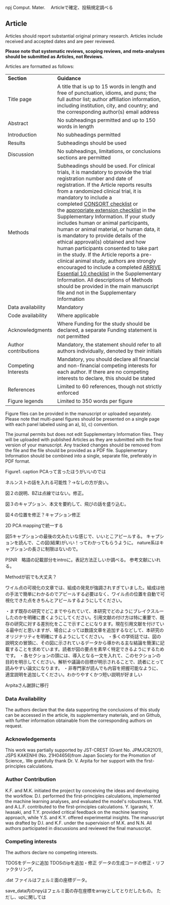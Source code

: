 
npj Comput. Mater. 　Articleで確定、投稿規定調べる

## Article

Articles should report substantial original primary research. Articles include received and accepted dates and are peer reviewed. 

**Please note that systematic reviews, scoping reviews, and meta-analyses should be submitted as Articles, not Reviews.** 

Articles are formatted as follows:

|                      |                                                                                                                                                                                                                                                                                                                                                                                                                                                                                                                                                                                                                                                                                                                                                                                                                                                                                                                                                                                                                                                                                                                                                                                                                                                                         |
| -------------------- | ----------------------------------------------------------------------------------------------------------------------------------------------------------------------------------------------------------------------------------------------------------------------------------------------------------------------------------------------------------------------------------------------------------------------------------------------------------------------------------------------------------------------------------------------------------------------------------------------------------------------------------------------------------------------------------------------------------------------------------------------------------------------------------------------------------------------------------------------------------------------------------------------------------------------------------------------------------------------------------------------------------------------------------------------------------------------------------------------------------------------------------------------------------------------------------------------------------------------------------------------------------------------- |
| **Section**          | **Guidance**                                                                                                                                                                                                                                                                                                                                                                                                                                                                                                                                                                                                                                                                                                                                                                                                                                                                                                                                                                                                                                                                                                                                                                                                                                                            |
| Title page           | A title that is up to 15 words in length and free of punctuation, idioms, and puns; the full author list; author affiliation information, including institution, city, and country; and the corresponding author(s) email address                                                                                                                                                                                                                                                                                                                                                                                                                                                                                                                                                                                                                                                                                                                                                                                                                                                                                                                                                                                                                                       |
| Abstract             | No subheadings permitted and up to 150 words in length                                                                                                                                                                                                                                                                                                                                                                                                                                                                                                                                                                                                                                                                                                                                                                                                                                                                                                                                                                                                                                                                                                                                                                                                                  |
| Introduction         | No subheadings permitted                                                                                                                                                                                                                                                                                                                                                                                                                                                                                                                                                                                                                                                                                                                                                                                                                                                                                                                                                                                                                                                                                                                                                                                                                                                |
| Results              | Subheadings should be used                                                                                                                                                                                                                                                                                                                                                                                                                                                                                                                                                                                                                                                                                                                                                                                                                                                                                                                                                                                                                                                                                                                                                                                                                                              |
| Discussion           | No subheadings, limitations, or conclusions sections are permitted                                                                                                                                                                                                                                                                                                                                                                                                                                                                                                                                                                                                                                                                                                                                                                                                                                                                                                                                                                                                                                                                                                                                                                                                      |
| Methods              | Subheadings should be used. For clinical trials, it is mandatory to provide the trial registration number and date of registration. If the Article reports results from a randomized clinical trial, it is mandatory to include a completed [CONSORT checklist](https://www.equator-network.org/reporting-guidelines/consort/) or the [appropriate extension checklist](https://www.equator-network.org/?post_type=eq_guidelines&eq_guidelines_study_design=0&eq_guidelines_clinical_specialty=0&eq_guidelines_report_section=0&s=+CONSORT+extension&btn_submit=Search+Reporting+Guidelines) in the Supplementary Information. If your study includes human or animal participants, human or animal material, or human data, it is mandatory to provide details of the ethical approval(s) obtained and how human participants consented to take part in the study. If the Article reports a pre-clinical animal study, authors are strongly encouraged to include a completed [ARRIVE Essential 10 checklist](https://arriveguidelines.org/sites/arrive/files/documents/ARRIVE%20Compliance%20Questionnaire.pdf) in the Supplementary Information. All descriptions of Methods should be provided in the main manuscript file and not in the Supplementary Information |
| Data availability    | Mandatory                                                                                                                                                                                                                                                                                                                                                                                                                                                                                                                                                                                                                                                                                                                                                                                                                                                                                                                                                                                                                                                                                                                                                                                                                                                               |
| Code availability    | Where applicable                                                                                                                                                                                                                                                                                                                                                                                                                                                                                                                                                                                                                                                                                                                                                                                                                                                                                                                                                                                                                                                                                                                                                                                                                                                        |
| Acknowledgments      | Where Funding for the study should be declared, a separate Funding statement is not permitted                                                                                                                                                                                                                                                                                                                                                                                                                                                                                                                                                                                                                                                                                                                                                                                                                                                                                                                                                                                                                                                                                                                                                                           |
| Author contributions | Mandatory, the statement should refer to all authors individually, denoted by their initials                                                                                                                                                                                                                                                                                                                                                                                                                                                                                                                                                                                                                                                                                                                                                                                                                                                                                                                                                                                                                                                                                                                                                                            |
| Competing Interests  | Mandatory, you should declare all financial and non-financial competing interests for each author. If there are no competing interests to declare, this should be stated                                                                                                                                                                                                                                                                                                                                                                                                                                                                                                                                                                                                                                                                                                                                                                                                                                                                                                                                                                                                                                                                                                |
| References           | Limited to 60 references, though not strictly enforced                                                                                                                                                                                                                                                                                                                                                                                                                                                                                                                                                                                                                                                                                                                                                                                                                                                                                                                                                                                                                                                                                                                                                                                                                  |
| Figure legends       | Limited to 350 words per figure                                                                                                                                                                                                                                                                                                                                                                                                                                                                                                                                                                                                                                                                                                                                                                                                                                                                                                                                                                                                                                                                                                                                                                                                                                         |

Figure files can be provided in the manuscript or uploaded separately. Please note that multi-panel figures should be presented on a single page with each panel labeled using an a), b), c) convention. 

The journal permits but does not edit Supplementary Information files. They will be uploaded with published Articles as they are submitted with the final version of your manuscript. Any tracked changes should be removed from the file and the file should be provided as a PDF file. Supplementary Information should be combined into a single, separate file, preferably in PDF format.



Figure1. caption 
PCAって言ったほうがいいのでは


ネルンストの話を入れる可能性？->なしの方が良い。


図２の説明、BZは点線ではない。修正。

図３のキャプション、本文を要約して、飛びの話を盛り込む。

図４の位置を修正？キャプション修正

2D PCA mappingで統一する

図5キャプションの最後の文みたいな感じで、いいとこアピールする。
キャプションを読んで、この図(結果)がいい！ってわかってもらうように。
nature系はキャプションの長さに制限はないので。

PSNR　略語の記載部分をintroに。表記方法正しいか調べる。
参考文献にいれる。



Methodが前でも大丈夫？




ワイル点の可視化の文章では、組成の発見が強調されすぎていました。組成は他の手法で簡単にわかるのでアピールする必要はなく、ワイル点の位置を自動で可視化できた点をきちんとアピールするようにしてください。

・まず既存の研究でどこまでやられていて、本研究でどのようにブレイクスルーしたのかを明確に書くようにしてください。引用文献の付け方は特に重要で、既存の研究に対する差別化をここで示すことになります。現在引用文献を付けている最中だと思いますが、場合によっては数語文章を追加するなどして、本研究のオリジナリティを明確にするようにしてください。
・多くの学術誌では、図の説明文の冒頭に、その図に示されているデータから導かれる主な結論を簡潔に記載することを求めています。読者が図の要点を素早く特定できるようにするためです。
・各セクションの頭には、導入となる一文を入れて、このセクションの目的を明示してください。解析や議論の目標が明示されることで、読者にとって読みやすい論文になります。
・非専門家が読んでも内容を把握可能なように、適宜説明を追加してください。わかりやすくかつ短い説明が好ましい







Arpitaさん謝辞に移行

### Data Availability
The authors declare that the data supporting the conclusions of this study can be accessed in the article, its supplementary materials, and on Github, with further information obtainable from the corresponding authors on request.




### Acknowledgements
This work was partially supported by JST-CREST (Grant No.  JPMJCR21O1), JSPS KAKENHI (No. 21H04656)from Japan Society for the Promotion of Science,. We gratefully thank Dr. V. Arpita for her support with the first-principles calculations.



### Author Contribution
K.F. and M.K. initiated the project by conceiving the ideas and developing the workflow. D.I. performed the first-principles calculations, implemented the machine learning analyses, and evaluated the model's robustness. Y.M. and A.L.F. contributed to the first-principles calculations. Y. Igarashi, Y. Iwasaki, and T.Y. provided critical feedback on the machine learning approach, while Y.S. and K.Y. offered experimental insights. The manuscript was drafted by D.I. and K.F. under the supervision of M.K. and N.N. All authors participated in discussions and reviewed the final manuscript.


### Competing interests
The authors declare no competing interests.




TDOSをデータに追加
TDOSのipを追加・修正
データの生成コードの修正・リファクタリング。

.dat ファイルはフェルミ面の座標データ。

save_data内のnpyはフェルミ面の存在座標をarrayとしてとりだしたもの。
ただし、upに関しては
